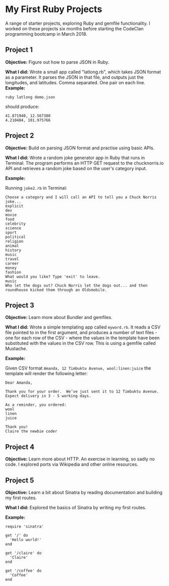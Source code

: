 # My First Ruby Projects

A range of starter projects, exploring Ruby and gemfile functionality. I worked on these projects six months before starting the CodeClan programming bootcamp in March 2018.

## Project 1

**Objective:** Figure out how to parse JSON in Ruby.

**What I did:** Wrote a small app called "latlong.rb", which takes JSON format as a parameter. It parses the JSON in that file, and outputs just the longitudes, and latitudes.  Comma separated.  One pair on each line.
**Example:**

`ruby latlong demo.json`

should produce:

```
41.871940, 12.567380
4.210484, 101.975766
```

## Project 2

**Objective:** Build on parsing JSON format and practise using basic APIs.

**What I did:** Wrote a random joke generator app in Ruby that runs in Terminal. The program performs an HTTP GET request to the chucknorris.io API and retrieves a random joke based on the user's category input.

**Example:**

Running `joke2.rb` in Terminal:

```
Choose a category and I will call an API to tell you a Chuck Norris joke...
explicit
dev
movie
food
celebrity
science
sport
political
religion
animal
history
music
travel
career
money
fashion
What would you like? Type 'exit' to leave.
music
Who let the dogs out? Chuck Norris let the dogs out... and then roundhouse kicked them through an Oldsmobile.
```

## Project 3

**Objective:** Learn more about Bundler and gemfiles.

**What I did:** Wrote a simple templating app called `myword.rb`. It reads a CSV file pointed to in the first argument, and produces a number of text files - one for each row of the CSV - where the values in the template have been substituted with the values in the CSV row. This is using a gemfile called Mustache.  

**Example:**

Given CSV format `Amanda, 12 Timbuktu Avenue, wool:linen:juice` the template will render the following letter:

```
Dear Amanda,

Thank you for your order.  We’ve just sent it to 12 Timbuktu Avenue.  Expect delivery in 3 - 5 working days.

As a reminder, you ordered:
wool
linen
juice

Thank you!
Claire the newbie coder
```
## Project 4

**Objective:** Learn more about HTTP. An exercise in learning, so sadly no code. I explored ports via Wikipedia and other online resources.

## Project 5

**Objective:** Learn a bit about Sinatra by reading documentation and building my first routes.

**What I did:** Explored the basics of Sinatra by writing my first routes.

**Example:**

```
require 'sinatra'

get '/' do
  'Hello world!'
end

get '/claire' do
  'Claire'
end

get '/coffee' do
  'Coffee'
end

```
